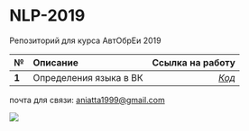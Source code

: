 # NLP-2019

Репозиторий для курса АвтОбрЕи 2019 

№| Описание          |Ссылка на работу  
 ------------- |:-------------| -----:
**1** |Определения языка в ВК     | [*Код*](https://github.com/Gratisfo/NLP-2019/blob/master/Homework/HW1_language_detection.ipynb) 

почта для связи: aniatta1999@gmail.com

![](https://sun9-38.userapi.com/c854532/v854532002/105b18/rwIPrEYPS_I.jpg)

